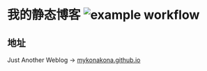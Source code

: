 # 我的静态博客 ![example workflow](https://github.com/mykonakona/mykonakona.github.io/actions/workflows/github-actions.yml/badge.svg)

## 地址

Just Another Weblog -> [mykonakona.github.io](https://mykonakona.github.io)
